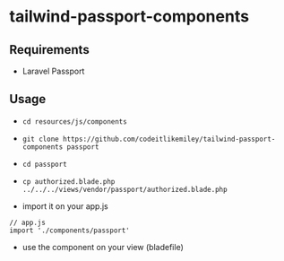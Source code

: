 # tailwind-passport-components

## Requirements

- Laravel Passport

## Usage

- `cd resources/js/components`

- `git clone https://github.com/codeitlikemiley/tailwind-passport-components passport`

- `cd passport`

- `cp authorized.blade.php ../../../views/vendor/passport/authorized.blade.php`

- import it on your app.js

```
// app.js
import './components/passport'
```

- use the component on your view (bladefile)

